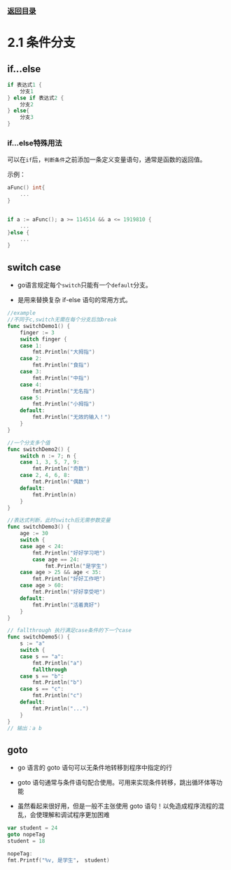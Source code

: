 ### [返回目录](../readme.md)
# 2.1 条件分支

## if...else
```go
if 表达式1 {
    分支1
} else if 表达式2 {
    分支2
} else{
    分支3
}
```

### **if...else特殊用法**
可以在`if`后，`判断条件`之前添加一条定义变量语句，通常是函数的返回值。

示例：

```go
aFunc() int{
    ...
}


if a := aFunc(); a >= 114514 && a <= 1919810 {
    ...
}else {
    ...
}
```

## switch case
+ go语言规定每个`switch`只能有一个`default`分支。

+ 是用来替换复杂 if-else 语句的常用方式。
```go
//example
//不同于c,switch无需在每个分支后加break
func switchDemo1() {
	finger := 3
	switch finger {
	case 1:
		fmt.Println("大拇指")
	case 2:
		fmt.Println("食指")
	case 3:
		fmt.Println("中指")
	case 4:
		fmt.Println("无名指")
	case 5:
		fmt.Println("小拇指")
	default:
		fmt.Println("无效的输入！")
	}
}

//一个分支多个值
func switchDemo2() {
	switch n := 7; n {
	case 1, 3, 5, 7, 9:
		fmt.Println("奇数")
	case 2, 4, 6, 8:
		fmt.Println("偶数")
	default:
		fmt.Println(n)
	}
}

//表达式判断，此时switch后无需参数变量
func switchDemo3() {
	age := 30
	switch {
	case age < 24:
		fmt.Println("好好学习吧")
    	case age == 24:
        	fmt.Println("是学生")
	case age > 25 && age < 35:
		fmt.Println("好好工作吧")
	case age > 60:
		fmt.Println("好好享受吧")
	default:
		fmt.Println("活着真好")
	}
}

// fallthrough 执行满足case条件的下一个case
func switchDemo5() {
	s := "a"
	switch {
	case s == "a":
		fmt.Println("a")
		fallthrough
	case s == "b":
		fmt.Println("b")
	case s == "c":
		fmt.Println("c")
	default:
		fmt.Println("...")
	}
}
// 输出：a b
```

## goto

+ go 语言的 goto 语句可以无条件地转移到程序中指定的行

+ goto 语句通常与条件语句配合使用。可用来实现条件转移，跳出循环体等功能

+ 虽然看起来很好用，但是一般不主张使用 goto 语句！以免造成程序流程的混乱，会使理解和调试程序更加困难
```go
var student = 24
goto nopeTag
student = 18

nopeTag:
fmt.Printf("%v, 是学生"， student)
```